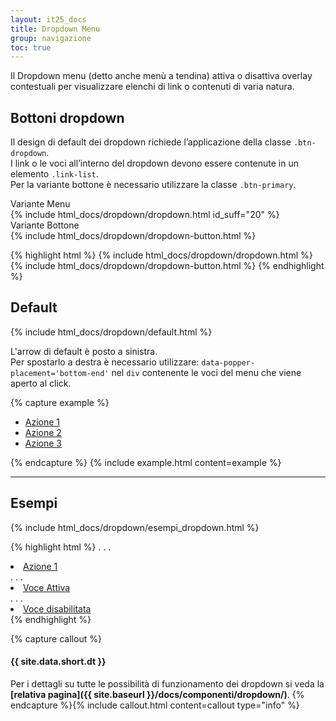 ```yaml
---
layout: it25_docs
title: Dropdown Menu
group: navigazione
toc: true
---
```


<!-- Style override for Documentation purposes -->
<style>
 .no-border {
    border: none;
 }
</style>

Il Dropdown menu (detto anche menù a tendina) attiva o disattiva overlay contestuali per visualizzare elenchi di link o contenuti di varia natura.

## Bottoni dropdown

Il design di default dei dropdown richiede l’applicazione della classe `.btn-dropdown`.  
I link o le voci all’interno del dropdown devono essere contenute in un elemento `.link-list`.  
Per la variante bottone è necessario utilizzare la classe `.btn-primary`.

<div class="bd-example">
  <div class="row">
    <div class="col">
      <div class="fst-italic">Variante Menu</div>
      {% include html_docs/dropdown/dropdown.html id_suff="20" %}
    </div>
    <div class="col">
      <div class="fst-italic">Variante Bottone</div>
      {% include html_docs/dropdown/dropdown-button.html %}
      </div>
  </div>
</div>

{% highlight html %}
{% include html_docs/dropdown/dropdown.html %}
{% include html_docs/dropdown/dropdown-button.html %}
{% endhighlight %}

## Default

{% include html_docs/dropdown/default.html %}

L'arrow di default è posto a sinistra.  
Per spostarlo a destra è necessario utilizzare: `data-popper-placement='bottom-end'` nel <code>div</code> contenente le voci del menu che viene aperto al click.

{% capture example %}
<div class="dropdown-menu shadow-lg" data-popper-placement="bottom-end">
  <div class="link-list-wrapper">
    <ul class="link-list">
      <li><a class="dropdown-item list-item" href="#"><span>Azione 1</span></a></li>
      <li><a class="dropdown-item list-item" href="#"><span>Azione 2</span></a></li>
      <li><a class="dropdown-item list-item" href="#"><span>Azione 3</span></a></li>
    </ul>
  </div>
</div>
{% endcapture %}
{% include example.html content=example %}

--- 

## Esempi
<div class="bd-example no-border mb-5">
{% include html_docs/dropdown/esempi_dropdown.html %}
</div>

{% highlight html %}
. . . 
<li>
  <a class="dropdown-item list-item" href="#"><span>Azione 1</span></a>
</li>
. . . 
<li>
  <a class="dropdown-item list-item active" href="#"><span>Voce Attiva</span></a>
</li>
. . . 
<li>
  <a class="dropdown-item list-item disabled" href="#"><span>Voce disabilitata</span></a>
</li>
{% endhighlight %}


{% capture callout %}
#### {{ site.data.short.dt }}
Per i dettagli su tutte le possibilità di funzionamento dei dropdown si veda la **[relativa pagina]({{ site.baseurl }}/docs/componenti/dropdown/)**.
{% endcapture %}{% include callout.html content=callout type="info" %}
